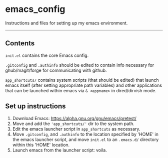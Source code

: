 # emacs_config

Instructions and files for setting up my emacs environment.

___

## Contents

`init.el` contains the core Emacs config.

`.gitconfig` and `.authinfo` should be edited to contain info necessary for ghub/magit/forge for communicating with github.

`app_shortcuts/` contains system scripts (that should be edited) that launch emacs itself (after setting appropriate path variables) and other applications that can be launched within emacs via `& <appname>` in dired/dirvish mode.

## Set up instructions

1. Download Emacs: https://alpha.gnu.org/gnu/emacs/pretest/
2. Move and add the `'app_shortcuts/'` dir to the system path.
3. Edit the emacs launcher script in `app_shortcuts` as necessary.
4. Move `.gitconfig`, and `.authinfo` to the location specified by 'HOME' in the emacs launcher script, and move `init.el` to an `.emacs.d/` directory within this 'HOME' location.
5. Launch emacs from the launcher script: voila.
